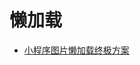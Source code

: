 # 懒加载

- [小程序图片懒加载终极方案](https://developers.weixin.qq.com/community/develop/article/doc/0006ec5c46c930ee675ab198a5b413)

